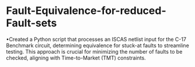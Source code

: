 # Fault-Equivalence-for-reduced-Fault-sets

•Created a Python script that processes an ISCAS netlist input for the C-17 Benchmark circuit, determining equivalence for stuck-at faults to streamline testing. This approach is crucial for minimizing the number of faults to be checked, aligning with Time-to-Market (TMT) constraints.
